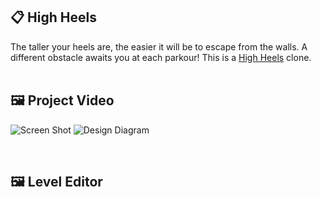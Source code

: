 ## 📋 High Heels
The taller your heels are, the easier it will be to escape from the walls. A different obstacle awaits you at each parkour! 
This is a [High Heels](https://apps.apple.com/us/app/high-heels/id1545306176) clone.
<br/><br/>


## 🖼 Project Video
![Screen Shot](https://user-images.githubusercontent.com/61520877/179824568-52ac97c5-3d95-4975-b6c6-4482a701d598.png)
![Design Diagram](https://user-images.githubusercontent.com/61520877/179824594-ee0255a2-c4a3-4123-aea1-afda6230937e.png)


<br/>


## 🖼 Level Editor
